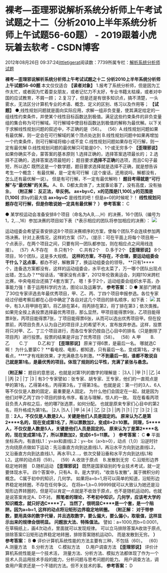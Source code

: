 
# 裸考—歪理邪说解析系统分析师上午考试试题之十二（分析2010上半年系统分析师上午试题56-60题） - 2019跟着小虎玩着去软考 - CSDN博客

2012年08月26日 09:37:24[littletigerat](https://me.csdn.net/littletigerat)阅读数：7739所属专栏：[解析系统分析师试题](https://blog.csdn.net/column/details/system-analyst-2012.html)



**裸考—歪理邪说解析系统分析师上午考试试题之十二**
**分析2010上半年系统分析师上午试题56-60题**
本文仅仅适合
**【读者对象】**
1.报考了系统分析师，但是因为工作太忙，或者因为忙着耍女朋友，或者记忆力不太好，专业书籍太枯燥，或者对中国的应试教育，不屑一顾；
2.复习了，但是还是有很多知识点，搞不清楚，一头雾水，无法区分计算机专业的术语、概念、定义的区别、练习以及作用等；
**【试题】**
●[
](http://www.csairk.com/)线性规划问题就是面向实际应用，求解一组非负变量，使其满足给定的一组线性约束条件，并使某个线性目标函数达到极值。满足这些约束条件的非负变量组的集合称为可行解域。可行解域中使目标函数达到极值的解称为最优解。以下关于求解线性规划问题的叙述中，不正确的是（56）。
（56）A.线性规划问题如果有最优解，则一定会在可行解域的某个顶点处达到
B.线性规划问题中如果再增加一个约束条件，则可行解域将缩小或不变
C.线性规划问题如果存在可行解，则一定有最优解
D.线性规划问题的最优解只可能是0个、1个或无穷多个
**【歪理邪说】**
如果你确实不会，蒙答案的基本原则
1.选择正确的，选择答案选项最长的；
2.选择不正确的，选择答案选项最短的；
题目要求**选择不正确**的选项，而且C句子最短，所以选C
既然这是一个数学题，题目要求选择就是选择不正确，就是想告诉考生一个概念：
有最优解，是一定有可行解（这个废话，还用说吗，解都没有，怎么还有最优解一说）。
但是有可行解，不一定有最优解哟！
**题目考得就是“可行解”与“最优解”的关系。**
A、B、D都太具体了，太就事论事了，没有高度，没有抽象。
**（附正解：**
**反正法，举反例。**
**ax+by=C，x的范围是[1,100],y的范围是[1,100]**
求by的最大值
**ax+by=C**
是线性的吧！但是a=0的时候呢？！
**线性规划问题存在可行解，但是你敢说她一定具有最优解？**
**）**
**参考答案：**
C

● 某学校运动会准备安排8个项目（命名为A,B,…,H）的决赛，16个团队（编号为1，2,…,16）参加决赛的项目如下表（*表示相应的团队将参加相应的决赛）：
![](https://img-my.csdn.net/uploads/201208/26/1345945838_6886.JPG)

运动组委会希望妥善安排这8个项目决赛顺序的方案，使每个团队不会连续参加两场决赛。针对上表情况，这样的方案（57）。（提示：可在平面上将每个项目用一个点表示，在两个项目之间，只要有同一团队都参加，则在相应点之间用线连接）。
（57）A.不存在     B.只有1个     C.共有2个     D.多于2个
**【歪理邪说】**
8个项目，16个团队，这是多大规模。
**这样的方案，不存在，不合理，要运动组委会干什么？这点事**，都办不好，解散算了，换运动组委会的领导。
**只有1****个，连备选方案都没有，这样的运动组委会，水平也太菜了，万一哪个团队出现点出错，怎么办？**俗话话，“哪家没有点事”，2012年伦敦奥运会，刘翔110米跨栏比赛，中央电视台还搞了4套方案了。
嗯！多于2个，运动组委会组织水平高，办事能力强！善于运用科学的方法，图论以及运筹学。
**参考答案：**
D
● 某部门聘请了30位专家评选去年最优秀项目，甲、乙、丙、丁四个项目申报参选。各位专家经过仔细考察后都在心目中确定了各自对这几个项目的排名顺序，如下表：
![](https://img-my.csdn.net/uploads/201208/26/1345945861_7494.JPG)
其中，有3人将甲排在第1，将乙排在第4，将丙排在第2，将丁排在第3；依次类推。
如果完全按上表投票选择最优秀项目，那么显然，甲项目能得票9张，乙项目能得票8张，丙项目能得票7张，丁项目能得票6张，从而可以选出优秀项目甲。但在投票前，丙项目负责人认为自己的项目评上的希望不大，宣布放弃参选。这样，投票将只对甲、乙、丁三个项目进行，而各位专家仍按自己心目中的排名（只是删除了项目丙）进行投票。投票的结果是评出了优秀项目（58）。
（58）A.甲        B.乙        C.丁        D.乙和丁
**【歪理邪说】**
原来丁得6票，是最后一名。
哪就选C啊！
为什么要蒙C？
**看电视、电影，都知道，只有最后一名，变成第1名，才有看点，****才有戏剧效果，才充满悬念与刺激。****不到最后一刻，谁都不敢说自己就是第1名，是最优秀的项目。体现了规则的公平性，充满了紧张与悬念。**

**（附正解：**
题目的意思说，也就是对第1列的数字的理解是：
|3人
|
|甲
|1
|
|乙
|4
|
|丙
|2
|
|丁
|3
|
有3个专家譬如：张专家、胡专家、王专家，他们的一直观点是甲的第1名，乙得第4名，丙得第3名，丁得第3名。
也就是说：第一行的3人、6人等不仅仅是人数的固定，最重要是人固定。
为什么他们会固定在一起，就是因为他们对甲乙丙丁四个项目的排名书序，看法与理解，惊人的一致。
现在看看丙项目负责人弃权之后，他的哪7张选票，如何分配。
也就是原来专家们心目中的第2名，将升格成为第1名。
|2人
|5人
|
|甲
|4
|4
|
|乙
|2
|3
|
|丙
|1
|1
|
|丁
|3
|2
|
注意：**2****人，不仅仅是人数是2****人，关键是他们人员是固定的。**
**原来认为乙是第2****名的，现在变成第1名了，所以票数加2，变成8+2=10票。**
**同理，5****人，不仅仅是人数是5人，关键是他们人员是固定的。**
**原来认为丁是第2****名的，现在变成第1名了，所以票数加2，变成6+5=11票。**
**）**
**参考答案：**
C
● 平面坐标系内，有直线L1：y=ax和直线L2：y=-bx（a>b>0），动点（1,0）沿逆时针方向绕原点做如下运动：先沿垂直方向到达直线L1，再沿水平方向到达直线L2， 又沿垂直方向到达直线L1，再水平L2…，依次交替沿垂和水平方向到达线L1和L2。这样的动点将（59）。
（59）A.收敛于原点    B.发散到无穷   C.沿矩形边界稳定地转圈    D.随机运动
**【歪理邪说】**
既然是国家级别的专业技术考试，就一定要体现水平。
四个答案中，只有A、B，是大学的，“收敛与发散”，属于微积分的概念。
C属于初中的知识，几何学。
如果将a=b=1,将可以简单的知道，沿矩形边界稳定地转圈，不存在任何争议。
在将a=1,b=0.99999就可以大致认为她还是沿矩形边界转圈的，但是可以肯定一点就是不收敛于原点，也不是随机运动的。也就是说答案肯定A、D不对。
**照笔者的理论，不考初中知识，几何学，应该考大学的知识概念，就只好选C****了。**
**当然了，很明显C****是一个套，是一个陷阱。因为a=b=1, 这样的动点将沿矩形边界稳定地转圈。**
**（附正解：**
**对于带参数，要用具体的数字代替，并且选取数字，要么偏大，要么偏小，取极值，这样显示出来的规律会很明显。**
**问题放大法、特殊值法。**
譬如：a=1000,而b=0.0001，在草稿纸上，画4次动点，里面就可以发现规律。
可以立马排除答案A收敛于原点,排除答案C沿矩形边界稳定地转圈，排除答案随机运动D。
而是发散到无穷。
**）**
**参考答案：**
B
● 评价计算机系统性能的方法主要有三种，不包括（60）。
（60）A.测量方法    B.分析方法    C.模拟方法     D.用户调查方法
**【歪理邪说】**
评价计算机系统性能是一个技术活，
测量方法、分析方法、模拟方法都体现了作为一个技术人员运用技术手段的能力，分析问题与思考问题的能力。
用户调查方法，调查用户需求还是一个不错的方法。但不关技术的事。
**参考答案：**
D


